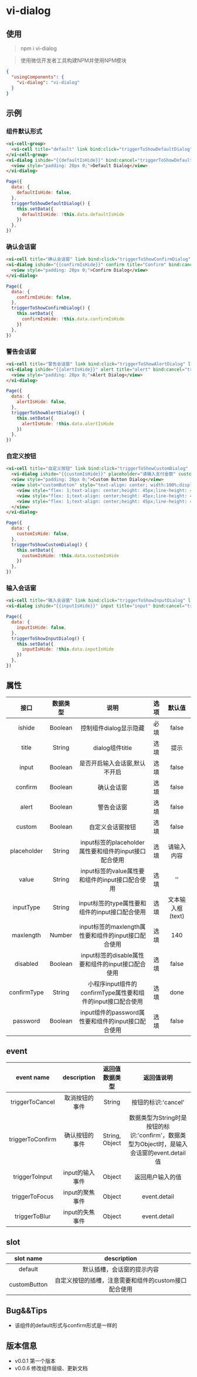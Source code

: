 # vi-dialog

## 使用

> npm i vi-dialog <br>

> 使用微信开发者工具构建NPM并使用NPM模块 <br>


```json
{
  "usingComponents": {
    "vi-dialog": "vi-dialog"
  }
}
```

## 示例

<!-- visionUI code example -->

### 组件默认形式

```html
<vi-cell-group>
  <vi-cell title="default" link bind:click="triggerToShowDefaultDialog"></vi-cell>
</vi-cell-group>
<vi-dialog ishide="{{defaultIsHide}}" bind:cancel="triggerToShowDefaultDialog" bind:confirm="triggerToShowDefaultDialog">
  <view style="padding: 20px 0;">Default Dialog</view>
</vi-dialog>
```

```javascript
Page({
  data: {
    defaultIsHide: false,
  },
  triggerToShowDefaultDialog() {
    this.setData({
      defaultIsHide: !this.data.defaultIsHide
    })
  },
})
```

<!-- code example -->

### 确认会话窗

```html
<vi-cell title="确认会话窗" link bind:click="triggerToShowConfirmDialog" line></vi-cell>
<vi-dialog ishide="{{confirmIsHide}}" confirm title="Confirm" bind:cancel="triggerToShowConfirmDialog" bind:confirm="triggerToShowConfirmDialog">
  <view style="padding: 20px 0;">Confirm Dialog</view>
</vi-dialog>
```

```javascript
Page({
  data: {
    confirmIsHide: false,
  },
  triggerToShowConfirmDialog() {
    this.setData({
      confirmIsHide: !this.data.confirmIsHide
    })
  },
})
```

<!-- code example -->

### 警告会话窗

```html
<vi-cell title="警告会话窗" link bind:click="triggerToShowAlertDialog" line></vi-cell>
<vi-dialog ishide="{{alertIsHide}}" alert title="alert" bind:cancel="triggerToShowAlertDialog" bind:confirm="triggerToShowAlertDialog">
  <view style="padding: 20px 0;">Alert Dialog</view>
</vi-dialog>
```

```javascript
Page({
  data: {
    alertIsHide: false,
  },
  triggerToShowAlertDialog() {
    this.setData({
      alertIsHide: !this.data.alertIsHide
    })
  },
})
```

<!-- code example -->

### 自定义按钮

```html
<vi-cell title="自定义按钮" link bind:click="triggerToShowCustomDialog" line></vi-cell>
  <vi-dialog ishide="{{customIsHide}}" placeholder="请输入支付金额" custom input title="custom button" bind:confirm="triggerToShowCustomDialog">
  <view style="padding: 20px 0;">Custom Button Dialog</view>
  <view slot="customButton" style="text-align: center; width:100%;display:flex;flex-flow:row nowrap;justify-content:space-between;">
    <view style="flex: 1;text-align: center;height: 45px;line-height: 45px;border-right:1px solid #ddd; box-sizing:border-box;color: #5f5f5f;">返回首页</view>
    <view style="flex: 1;text-align: center;height: 45px;line-height: 45px;border-right:1px solid #ddd; box-sizing:border-box;color: green;">去支付</view>
    <view style="flex: 1;text-align: center;height: 45px;line-height: 45px;color: #bbb;" bindtap="triggerToShowCustomDialog">取消支付</view>
  </view>
</vi-dialog>
```

```javascript
Page({
  data: {
    customIsHide: false,
  },
  triggerToShowCustomDialog() {
    this.setData({
      customIsHide: !this.data.customIsHide
    })
  },
})
```

<!-- code example -->

### 输入会话窗

```html
<vi-cell title="输入会话窗" link bind:click="triggerToShowInputDialog" line></vi-cell>
<vi-dialog ishide="{{inputIsHide}}" input title="input" bind:cancel="triggerToShowInputDialog" bind:confirm="triggerToShowInputDialog"></vi-dialog>
```

```javascript
Page({
  data: {
    inputIsHide: false,
  },
  triggerToShowInputDialog() {
    this.setData({
      inputIsHide: !this.data.inputIsHide
    })
  },
})
```

<!-- code example -->

<!-- visionUI code example -->

## 属性

| 接口 | 数据类型 | 说明 | 选项 | 默认值 |
| :--: | :--: | :--: | :--: | :--: |
| ishide | Boolean | 控制组件dialog显示隐藏 | 必填 | false |
| title | String | dialog组件title | 选填 | 提示 |
| input | Boolean | 是否开启输入会话窗,默认不开启 | 选填 | false |
| confirm | Boolean | 确认会话窗 | 选填 | false |
| alert | Boolean | 警告会话窗 | 选填 | false |
| custom | Boolean | 自定义会话窗按钮 | 选填 | false |
| placeholder | String | input标签的placeholder属性要和组件的input接口配合使用 | 选填 | 请输入内容 |
| value | String | input标签的value属性要和组件的input接口配合使用 | 选填 | '' |
| inputType | String | input标签的type属性要和组件的input接口配合使用 | 选填 | 文本输入框(text) |
| maxlength | Number | input标签的maxlength属性要和组件的input接口配合使用 | 选填 | 140 |
| disabled | Boolean | input标签的disable属性要和组件的input接口配合使用 | 选填 | false |
| confirmType | String | 小程序input组件的confirmType属性要和组件的input接口配合使用 | 选填 | done |
| password | Boolean | input组件的password属性要和组件的input接口配合使用 | 选填 | false |

## event

| event name | description | 返回值数据类型 | 返回值说明 |
| :--: | :--: | :--: | :--: |
| triggerToCancel | 取消按钮的事件 | String | 按钮的标识:'cancel' |
| triggerToConfirm | 确认按钮的事件 | String, Object | 数据类型为String时是按钮的标识:'confirm'，数据类型为Object时，是输入会话窗的event.detail值 |
| triggerToInput | input的输入事件 | Object | 返回用户输入的值 |
| triggerToFocus | input的聚焦事件 | Object | event.detail |
| triggerToBlur | input的失焦事件 | Object | event.detail |

## slot

| slot name | description |
| :--: | :--: |
| default | 默认插槽，会话窗的提示内容 |
| customButton | 自定义按钮的插槽，注意需要和组件的custom接口配合使用 |

## Bug&&Tips

+ 该组件的default形式与confirm形式是一样的

## 版本信息

+ v0.0.1 第一个版本
+ v0.0.6 修改组件层级、更新文档